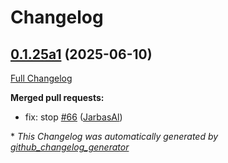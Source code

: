 # Changelog

## [0.1.25a1](https://github.com/OpenVoiceOS/ovos-skill-parrot/tree/0.1.25a1) (2025-06-10)

[Full Changelog](https://github.com/OpenVoiceOS/ovos-skill-parrot/compare/0.1.24...0.1.25a1)

**Merged pull requests:**

- fix: stop [\#66](https://github.com/OpenVoiceOS/ovos-skill-parrot/pull/66) ([JarbasAl](https://github.com/JarbasAl))



\* *This Changelog was automatically generated by [github_changelog_generator](https://github.com/github-changelog-generator/github-changelog-generator)*
